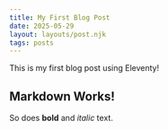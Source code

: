 ```yaml
---
title: My First Blog Post
date: 2025-05-29
layout: layouts/post.njk
tags: posts
---
```


This is my first blog post using Eleventy!

## Markdown Works!

So does **bold** and _italic_ text.
